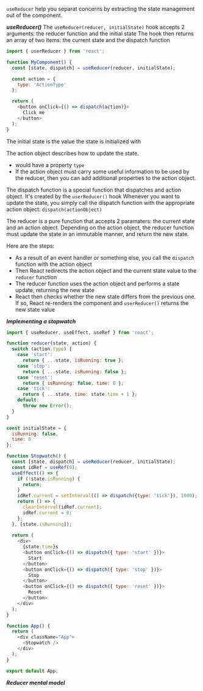 `useReducer` help you separat concerns by extracting the state management out of the component.

***useReducer()***
The `useReducer(reducer, initialState)` hook accepts 2 arguments: the reducer function and the initial state
The hook then returns an array of two items: the current state and the dispatch function
```js
import { userReducer } from 'react';

function MyComponent() {
  const [state, dispatch] = useReducer(reducer, initialState);

  const action = {
    type: 'ActionType'
  };

  return (
    <button onClick={() => dispatch(action)}>
      Click me
    </button>
  );
}
```

The initial state is the value the state is initialized with

The action object describes how to update the state.
  - would have a property `type`
  - If the action object must carry some useful information to be used by the reducer, then you can add additional properties to the action object.

The dispatch function is a special function that dispatches and action object.
  It's created by the `userReducer()` hook
  Whenever you want to update the state, you simply call the dispatch function with the appropriate action object: `dispatch(actionObject)`

The reducer is a pure function that accepts 2 paramaters: the current state and an action object. Depending on the action object, the reducer function must update the state in an immutable manner, and return the new state.

Here are the steps:
  - As a result of an event handler or something else, you call the `dispatch` function with the action object
  - Then React redirects the action object and the current state value to the `reducer` function
  - The reducer function uses the action object and performs a state update, returning the new state
  - React then checks whether the new state differs from the previous one. If so, React re-renders the component and `userReducer()` returns the new state value


***Implementing a stopwatch***
```js
import { useReducer, useEffect, useRef } from 'react';

function reducer(state, action) {
  switch (action.type) {
    case 'start':
      return { ...state, isRunning: true };
    case 'stop':
      return { ...state, isRunning: false };
    case 'reset':
      return { isRunning: false, time: 0 };
    case 'tick':
      return { ...state, time: state.time + 1 };
    default:
      throw new Error();
  }
}

const initialState = {
  isRunning: false,
  time: 0
};

function Stopwatch() {
  const [state, dispatch] = useReducer(reducer, initialState);
  const idRef = useRef(0);
  useEffect(() => {
    if (!state.isRunning) { 
      return; 
    }
    idRef.current = setInterval(() => dispatch({type: 'tick'}), 1000);
    return () => {
      clearInterval(idRef.current);
      idRef.current = 0;
    };
  }, [state.isRunning]);
  
  return (
    <div>
      {state.time}s
      <button onClick={() => dispatch({ type: 'start' })}>
        Start
      </button>
      <button onClick={() => dispatch({ type: 'stop' })}>
        Stop
      </button>
      <button onClick={() => dispatch({ type: 'reset' })}>
        Reset
      </button>
    </div>
  );
}

function App() {
  return (
    <div className="App">
      <Stopwatch />
    </div>
  );
}

export default App;
```

***Reducer mental model***

